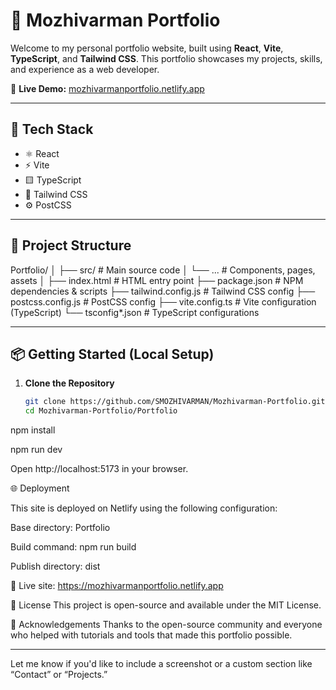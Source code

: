 # 💼 Mozhivarman Portfolio

Welcome to my personal portfolio website, built using **React**, **Vite**, **TypeScript**, and **Tailwind CSS**. This portfolio showcases my projects, skills, and experience as a web developer.

🔗 **Live Demo:** [mozhivarmanportfolio.netlify.app](https://mozhivarmanportfolio.netlify.app/)

---

## 🚀 Tech Stack

- ⚛️ React
- ⚡ Vite
- 🟨 TypeScript
- 🎨 Tailwind CSS
- ⚙️ PostCSS

---

## 📁 Project Structure

Portfolio/
│
├── src/ # Main source code
│ └── ... # Components, pages, assets
│
├── index.html # HTML entry point
├── package.json # NPM dependencies & scripts
├── tailwind.config.js # Tailwind CSS config
├── postcss.config.js # PostCSS config
├── vite.config.ts # Vite configuration (TypeScript)
└── tsconfig*.json # TypeScript configurations



---

## 📦 Getting Started (Local Setup)

1. **Clone the Repository**
   ```bash
   git clone https://github.com/SMOZHIVARMAN/Mozhivarman-Portfolio.git
   cd Mozhivarman-Portfolio/Portfolio

npm install

npm run dev

Open http://localhost:5173 in your browser.


🌐 Deployment

This site is deployed on Netlify using the following configuration:

Base directory: Portfolio

Build command: npm run build

Publish directory: dist

🔗 Live site: https://mozhivarmanportfolio.netlify.app


📝 License
This project is open-source and available under the MIT License.

🙌 Acknowledgements
Thanks to the open-source community and everyone who helped with tutorials and tools that made this portfolio possible.



---

Let me know if you'd like to include a screenshot or a custom section like “Contact” or “Projects.”

